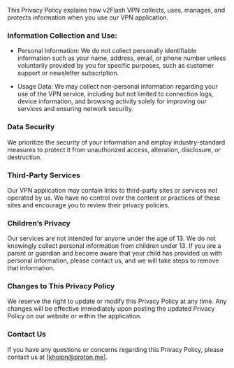 This Privacy Policy explains how v2Flash VPN collects, uses, manages, and protects information when you use our VPN application.

### Information Collection and Use:

- Personal Information: We do not collect personally identifiable information such as your name, address, email, or phone number unless voluntarily provided by you for specific purposes, such as customer support or newsletter subscription.

- Usage Data: We may collect non-personal information regarding your use of the VPN service, including but not limited to connection logs, device information, and browsing activity solely for improving our services and ensuring network security.

### Data Security

We prioritize the security of your information and employ industry-standard measures to protect it from unauthorized access, alteration, disclosure, or destruction.

### Third-Party Services

Our VPN application may contain links to third-party sites or services not operated by us. We have no control over the content or practices of these sites and encourage you to review their privacy policies.

### Children’s Privacy

Our services are not intended for anyone under the age of 13. We do not knowingly collect personal information from children under 13. If you are a parent or guardian and become aware that your child has provided us with personal information, please contact us, and we will take steps to remove that information.

### Changes to This Privacy Policy

We reserve the right to update or modify this Privacy Policy at any time. Any changes will be effective immediately upon posting the updated Privacy Policy on our website or within the application.

### Contact Us

If you have any questions or concerns regarding this Privacy Policy, please contact us at [khoipn@proton.me].
